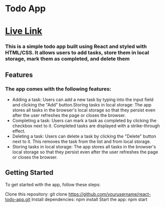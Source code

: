 # Todo App

# [Live Link](https://tudu.vercel.app)

### This is a simple todo app built using React and styled with HTML/CSS. It allows users to add tasks, store them in local storage, mark them as completed, and delete them

## Features

### The app comes with the following features:

- Adding a task: Users can add a new task by typing into the input field and clicking the "Add" button.Storing tasks in local storage: The app stores all tasks in the browser's local storage so that they persist even after the user refreshes the page or closes the browser.
- Completing a task: Users can mark a task as completed by clicking the checkbox next to it. Completed tasks are displayed with a strike-through effect.
- Deleting a task: Users can delete a task by clicking the "Delete" button next to it. This removes the task from the list and from local storage.
- Storing tasks in local storage: The app stores all tasks in the browser's local storage so that they persist even after the user refreshes the page or closes the browser.


## Getting Started

To get started with the app, follow these steps:

Clone this repository: git clone https://github.com/yourusername/react-todo-app.git
Install dependencies: npm install
Start the app: npm start

